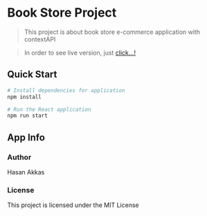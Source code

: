 # Book Store Project

> This project is about book store e-commerce application with contextAPI

> In order to see live version, just [click...!](https://react-book-store-teal.vercel.app/)

## Quick Start

``` bash
# Install dependencies for application
npm install

# Run the React application
npm run start

```

## App Info

### Author

Hasan Akkas

### License

This project is licensed under the MIT License